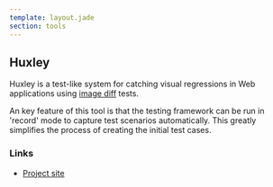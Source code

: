 ```yaml
---
template: layout.jade
section: tools
---
```


## Huxley

Huxley is a test-like system for catching visual regressions in Web applications using [image diff](/techniques/image-diff.html) tests.

An key feature of this tool is that the testing framework can be run in 'record' mode to capture test scenarios automatically. This greatly simplifies the process of creating the initial test cases.


### Links

  * [Project site](https://github.com/facebook/huxley)